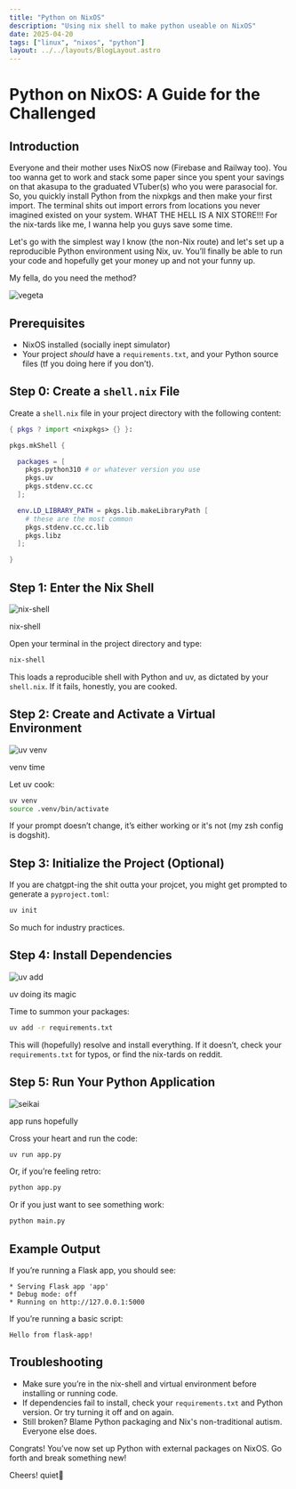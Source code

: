 ```yaml
---
title: "Python on NixOS"
description: "Using nix shell to make python useable on NixOS"
date: 2025-04-20
tags: ["linux", "nixos", "python"]
layout: ../../layouts/BlogLayout.astro
---
```


# Python on NixOS: A Guide for the Challenged


## Introduction

Everyone and their mother uses NixOS now (Firebase and Railway too). You too wanna get to work and stack some paper since you spent your savings on that akasupa to the graduated VTuber(s) who you were parasocial for. So, you quickly install Python from the nixpkgs and then make your first import. The terminal shits out import errors from locations you never imagined existed on your system. WHAT THE HELL IS A NIX STORE!!! For the nix-tards like me, I wanna help you guys save some time.

Let's go with the simplest way I know (the non-Nix route) and let's set up a reproducible Python environment using Nix, uv. You’ll finally be able to run your code and hopefully get your money up and not your funny up.

My fella, do you need the method?

![vegeta](/cutesite/assets/blog/nixos-py/method.webp)
<!-- <div class="image-caption">do you need the method?</div -->


## Prerequisites

- NixOS installed (socially inept simulator)
- Your project *should* have a `requirements.txt`, and your Python source files (tf you doing here if you don’t).

## Step 0: Create a `shell.nix` File

Create a `shell.nix` file in your project directory with the following content:
```nix
{ pkgs ? import <nixpkgs> {} }:

pkgs.mkShell {

  packages = [
    pkgs.python310 # or whatever version you use
    pkgs.uv
    pkgs.stdenv.cc.cc
  ];

  env.LD_LIBRARY_PATH = pkgs.lib.makeLibraryPath [
    # these are the most common
    pkgs.stdenv.cc.cc.lib
    pkgs.libz
  ];

}
```

## Step 1: Enter the Nix Shell



![nix-shell](/cutesite/assets/blog/nixos-py/py1.webp)
<div class="image-caption">nix-shell</div>

Open your terminal in the project directory and type:

```sh
nix-shell
```

This loads a reproducible shell with Python and uv, as dictated by your `shell.nix`. If it fails, honestly, you are cooked.



## Step 2: Create and Activate a Virtual Environment

![uv venv](/cutesite/assets/blog/nixos-py/py2.webp)
<div class="image-caption">venv time</div>

Let uv cook:

```sh
uv venv
source .venv/bin/activate
```

If your prompt doesn’t change, it’s either working or it's not (my zsh config is dogshit).



## Step 3: Initialize the Project (Optional)

If you are chatgpt-ing the shit outta your projcet, you might get prompted to generate a `pyproject.toml`:

```sh
uv init
```

So much for industry practices. 


## Step 4: Install Dependencies


![uv add](/cutesite/assets/blog/nixos-py/py3.webp)
<div class="image-caption">uv doing its magic</div>


Time to summon your packages:

```sh
uv add -r requirements.txt
```

This will (hopefully) resolve and install everything. If it doesn’t, check your `requirements.txt` for typos, or find the nix-tards on reddit.



## Step 5: Run Your Python Application

![seikai](/cutesite/assets/blog/nixos-py/py4.webp)
<div class="image-caption">app runs hopefully</div>

Cross your heart and run the code:

```sh
uv run app.py
```

Or, if you’re feeling retro:

```sh
python app.py
```

Or if you just want to see something work:

```sh
python main.py
```



## Example Output

If you’re running a Flask app, you should see:

```
* Serving Flask app 'app'
* Debug mode: off
* Running on http://127.0.0.1:5000
```

If you’re running a basic script:

```
Hello from flask-app!
```



## Troubleshooting

- Make sure you’re in the nix-shell and virtual environment before installing or running code. 
- If dependencies fail to install, check your `requirements.txt` and Python version. Or try turning it off and on again.
- Still broken? Blame Python packaging and Nix's non-traditional autism. Everyone else does.



Congrats! You’ve now set up Python with external packages on NixOS. Go forth and break something new!


Cheers!
quiet🌸
